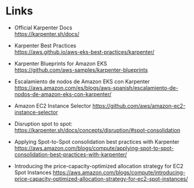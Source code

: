 # Links

- Official Karpenter Docs  
<https://karpenter.sh/docs/>

- Karpenter Best Practices  
<https://aws.github.io/aws-eks-best-practices/karpenter/>

- Karpenter Blueprints for Amazon EKS  
<https://github.com/aws-samples/karpenter-blueprints>

- Escalamiento de nodos de Amazon EKS con Karpenter  
<https://aws.amazon.com/es/blogs/aws-spanish/escalamiento-de-nodos-de-amazon-eks-con-karpenter/>

- Amazon EC2 Instance Selector
<https://github.com/aws/amazon-ec2-instance-selector>

- Disruption spot to spot:  
<https://karpenter.sh/docs/concepts/disruption/#spot-consolidation>

- Applying Spot-to-Spot consolidation best practices with Karpenter  
<https://aws.amazon.com/blogs/compute/applying-spot-to-spot-consolidation-best-practices-with-karpenter/>

- Introducing the price-capacity-optimized allocation strategy for EC2 Spot Instances
<https://aws.amazon.com/blogs/compute/introducing-price-capacity-optimized-allocation-strategy-for-ec2-spot-instances/>
